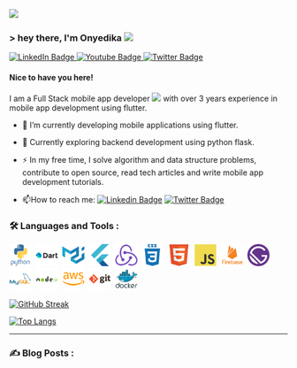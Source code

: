 <div id="header" >
  <img src="https://media.giphy.com/media/M9gbBd9nbDrOTu1Mqx/giphy.gif" width="100"/>
  <h3 >
  > hey there, I'm Onyedika
  <img src="https://media.giphy.com/media/hvRJCLFzcasrR4ia7z/giphy.gif" width="30px"/>
</h3>
  <div id="badges" >
  <a href="https://linkedin.com/in/onyedika-ukwueze" target="_blank">
    <img src="https://img.shields.io/badge/LinkedIn-blue?style=for-the-badge&logo=linkedin&logoColor=white" alt="LinkedIn Badge"/>
  </a>
  <a href="your-youtube-URL" target="_blank">
    <img src="https://img.shields.io/badge/YouTube-red?style=for-the-badge&logo=youtube&logoColor=white" alt="Youtube Badge"/>
  </a>
  <a href="https://twitter.com/engr_real" target="_blank">
    <img src="https://img.shields.io/badge/Twitter-blue?style=for-the-badge&logo=twitter&logoColor=white" alt="Twitter Badge"/>
  </a>
</div>
<h4> Nice to have you here! &nbsp
<img  src="https://komarev.com/ghpvc/?username=onyedikareal&style=flat-square&color=blue" alt=""/>

</div>
  
I am a Full Stack mobile app developer <img src="https://media.giphy.com/media/WUlplcMpOCEmTGBtBW/giphy.gif" width="30"> with over 3 years experience in mobile app development using flutter. 

- :telescope: I’m currently developing mobile applications using flutter.

- :seedling: Currently exploring backend development using python flask.

- :zap: In my free time, I solve algorithm and data structure problems, contribute to open source, read tech articles and write mobile app development tutorials.

- :mailbox:How to reach me: [![Linkedin Badge](https://img.shields.io/badge/-onyedika-blue?style=flat&logo=Linkedin&logoColor=white)](https://linkedin.com/in/onyedika-ukwueze) [![Twitter Badge](https://img.shields.io/badge/-onyicodes_-white?style=flat&logo=Twitter&logoColor=blue)](https://twitter.com/onyicodes_) 



### :hammer_and_wrench: Languages and Tools :

<div>
  <img src="https://github.com/devicons/devicon/blob/master/icons/python/python-original-wordmark.svg" title="Python" alt="Python" width="40" height="40"/>&nbsp;
  <img src="https://github.com/devicons/devicon/blob/master/icons/dart/dart-original-wordmark.svg" title="Dart" alt="Dart" width="40" height="40"/>&nbsp;
  <img src="https://github.com/devicons/devicon/blob/master/icons/materialui/materialui-original.svg" title="Material UI" alt="Material UI" width="40" height="40"/>&nbsp;
  <img src="https://github.com/devicons/devicon/blob/master/icons/flutter/flutter-original.svg" title="Flutter" alt="Flutter" width="40" height="40"/>&nbsp;
  <img src="https://github.com/devicons/devicon/blob/master/icons/redux/redux-original.svg" title="Redux" alt="Redux " width="40" height="40"/>&nbsp;
  <img src="https://github.com/devicons/devicon/blob/master/icons/css3/css3-plain-wordmark.svg"  title="CSS3" alt="CSS" width="40" height="40"/>&nbsp;
  <img src="https://github.com/devicons/devicon/blob/master/icons/html5/html5-original.svg" title="HTML5" alt="HTML" width="40" height="40"/>&nbsp;
  <img src="https://github.com/devicons/devicon/blob/master/icons/javascript/javascript-original.svg" title="JavaScript" alt="JavaScript" width="40" height="40"/>&nbsp;
  <img src="https://github.com/devicons/devicon/blob/master/icons/firebase/firebase-plain-wordmark.svg" title="Firebase" alt="Firebase" width="40" height="40"/>&nbsp;
  <img src="https://github.com/devicons/devicon/blob/master/icons/gatsby/gatsby-original.svg" title="Gatsby"  alt="Gatsby" width="40" height="40"/>&nbsp;
  <img src="https://github.com/devicons/devicon/blob/master/icons/mysql/mysql-original-wordmark.svg" title="MySQL"  alt="MySQL" width="40" height="40"/>&nbsp;
  <img src="https://github.com/devicons/devicon/blob/master/icons/nodejs/nodejs-original-wordmark.svg" title="NodeJS" alt="NodeJS" width="40" height="40"/>&nbsp;
  <img src="https://github.com/devicons/devicon/blob/master/icons/amazonwebservices/amazonwebservices-plain-wordmark.svg" title="AWS" alt="AWS" width="40" height="40"/>&nbsp;
  <img src="https://github.com/devicons/devicon/blob/master/icons/git/git-original-wordmark.svg" title="Git" **alt="Git" width="40" height="40"/>&nbsp;
  <img src="https://github.com/devicons/devicon/blob/master/icons/docker/docker-original-wordmark.svg" title="Docker" **alt="Docker" width="40" height="40"/>
</div>

[![GitHub Streak](http://github-readme-streak-stats.herokuapp.com?user=onyicodes&theme=dark&background=000000)](https://git.io/streak-stats)

[![Top Langs](https://github-readme-stats.vercel.app/api/top-langs/?username=onyicodes&layout=compact&theme=vision-friendly-dark)](https://github.com/anuraghazra/github-readme-stats)
<!-- BLOG-POST-LIST:START -->
<!-- BLOG-POST-LIST:END -->

---

### :writing_hand: Blog Posts :

<!---
